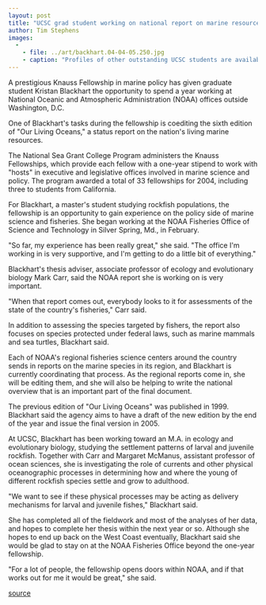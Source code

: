 ```yaml
---
layout: post
title: "UCSC grad student working on national report on marine resources"
author: Tim Stephens
images:
  -
    - file: ../art/backhart.04-04-05.250.jpg
    - caption: "Profiles of other outstanding UCSC students are available online."
---
```


A prestigious Knauss Fellowship in marine policy has given graduate student Kristan Blackhart the opportunity to spend a year working at National Oceanic and Atmospheric Administration (NOAA) offices outside Washington, D.C.  

One of Blackhart's tasks during the fellowship is coediting the sixth edition of "Our Living Oceans," a status report on the nation's living marine resources.   

The National Sea Grant College Program administers the Knauss Fellowships, which provide each fellow with a one-year stipend to work with "hosts" in executive and legislative offices involved in marine science and policy. The program awarded a total of 33 fellowships for 2004, including three to students from California.   

For Blackhart, a master's student studying rockfish populations, the fellowship is an opportunity to gain experience on the policy side of marine science and fisheries. She began working at the NOAA Fisheries Office of Science and Technology in Silver Spring, Md., in February.   

"So far, my experience has been really great," she said. "The office I'm working in is very supportive, and I'm getting to do a little bit of everything."  

Blackhart's thesis adviser, associate professor of ecology and evolutionary biology Mark Carr, said the NOAA report she is working on is very important.  

"When that report comes out, everybody looks to it for assessments of the state of the country's fisheries," Carr said.   

In addition to assessing the species targeted by fishers, the report also focuses on species protected under federal laws, such as marine mammals and sea turtles, Blackhart said.  

Each of NOAA's regional fisheries science centers around the country sends in reports on the marine species in its region, and Blackhart is currently coordinating that process. As the regional reports come in, she will be editing them, and she will also be helping to write the national overview that is an important part of the final document.   

The previous edition of "Our Living Oceans" was published in 1999. Blackhart said the agency aims to have a draft of the new edition by the end of the year and issue the final version in 2005.   

At UCSC, Blackhart has been working toward an M.A. in ecology and evolutionary biology, studying the settlement patterns of larval and juvenile rockfish. Together with Carr and Margaret McManus, assistant professor of ocean sciences, she is investigating the role of currents and other physical oceanographic processes in determining how and where the young of different rockfish species settle and grow to adulthood.   

"We want to see if these physical processes may be acting as delivery mechanisms for larval and juvenile fishes," Blackhart said.   

She has completed all of the fieldwork and most of the analyses of her data, and hopes to complete her thesis within the next year or so. Although she hopes to end up back on the West Coast eventually, Blackhart said she would be glad to stay on at the NOAA Fisheries Office beyond the one-year fellowship.   

"For a lot of people, the fellowship opens doors within NOAA, and if that works out for me it would be great," she said.  
  

[source](http://www1.ucsc.edu/currents/03-04/04-05/blackhart.html "Permalink to blackhart")
